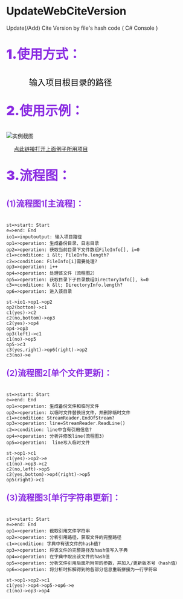# UpdateWebCiteVersion
Update(/Add) Cite Version by file's hash code ( C#  Console )

<p style="color:blueviolet;font-weight:900;font-size:34px;">1.使用方式：</p>
<p style="color:black;font-size:22px;text-indent:60px;">输入项目根目录的路径</p>
<p style="color:blueviolet;font-weight:900;font-size:34px;">2.使用示例：</p>

![实例截图](https://github.com/hgx-Obsess10n/UpdateWebCiteVersion/blob/master/example/example_0.png?raw=true)

<a style="margin-left:20px;text-decoration:underline;" href="https://github.com/hgx-Obsess10n/WebSLN">点此链接打开上面例子所用项目</a>
<p style="color:black;font-size:22px;text-indent:60px;"></p>

<p style="color:blueviolet;font-weight:900;font-size:34px;">3.流程图：</p>
<p style="color:blueviolet;font-weight:600;font-size:22px;">(1)流程图1[主流程]：</p>

```flow

st=>start: Start
e=>end: End
io1=>inputoutput: 输入项目路径
op1=>operation: 生成备份目录、日志目录
op2=>operation: 获取当前目录下文件数组FileInfo[], i=0
c1=>condition: i &lt; FileInfo.length?
c2=>condition: FileInfo[i]需要处理?
op3=>operation: i++
op4=>operation: 处理该文件（流程图2）
op5=>operation: 获取目录下子目录数组DirectoryInfo[], k=0
c3=>condition: k &lt; DirectoryInfo.length?
op6=>operation: 进入该目录

st->io1->op1->op2
op2(bottom)->c1
c1(yes)->c2
c2(no,bottom)->op3
c2(yes)->op4
op4->op3
op3(left)->c1
c1(no)->op5
op5->c3
c3(yes,right)->op6(right)->op2
c3(no)->e
```
<p style="color:blueviolet;font-weight:600;font-size:22px;">(2)流程图2[单个文件更新]：</p>

```flow

st=>start: Start
e=>end: End
op1=>operation: 生成备份文件和临时文件
op2=>operation: 以临时文件替换旧文件，并删除临时文件
c1=>condition: StreamReader.EndOfStream?
op3=>operation: line=StreamReader.ReadLine()
c2=>condition: line中含有引用信息?
op4=>operation: 分析并修改line(流程图3)
op5=>operation:  line写入临时文件

st->op1->c1
c1(yes)->op2->e
c1(no)->op3->c2
c2(no,left)->op5
c2(yes,bottom)->op4(right)->op5
op5(right)->c1
```

<p style="color:blueviolet;font-weight:600;font-size:22px;">(3)流程图3[单行字符串更新]：</p>

```flow

st=>start: Start
e=>end: End
op1=>operation: 截取引用文件字符串
op2=>operation: 分析引用路径，获取文件的完整路径
c1=>condition: 字典中有该文件的hash值?
op3=>operation: 将该文件的完整路径及hash值写入字典
op4=>operation: 在字典中取出该文件的hash值
op5=>operation: 分析文件引用后面所附带的参数，并加入/更新版本号（hash值）
op6=>operation: 将分析时拆解得到的各部分信息重新拼接为一行字符串

st->op1->op2->c1
c1(yes)->op4->op5->op6->e
c1(no)->op3->op4
```

